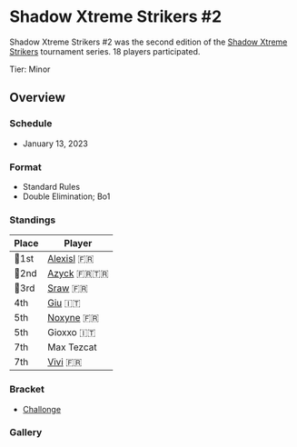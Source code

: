 # Shadow Xtreme Strikers #2

Shadow Xtreme Strikers #2 was the second edition of the [Shadow Xtreme Strikers](shadowmain.md)
tournament series.
18 players participated.

Tier: Minor

## Overview

### Schedule
- January 13, 2023

### Format
- Standard Rules
- Double Elimination; Bo1 

### Standings

|Place|Player|
|-|-|
|:1st_place_medal:1st|[Alexisl](../../players/french/alexisl.md) :fr:|
|:2nd_place_medal:2nd|[Azyck](../../players/french/azyck.md) :fr::tr:|
|:3rd_place_medal:3rd|[Sraw](../../players/french/sraw.md) :fr:|
|4th|[Giu](../../players/italian/giu.md.md) :it:|
|5th|[Noxyne](../../players/french/noxyne.md) :fr:|
|5th|Gioxxo :it:
|7th|Max Tezcat
|7th|[Vivi](../../players/french/vivi.md) :fr:|

### Bracket
- [Challonge](https://challonge.com/3zekci5l)

### Gallery
